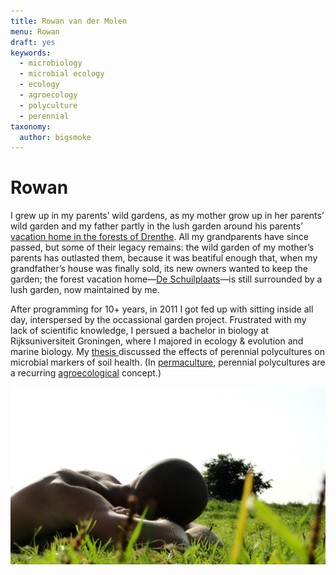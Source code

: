 ```yaml
---
title: Rowan van der Molen
menu: Rowan
draft: yes
keywords:
  - microbiology
  - microbial ecology
  - ecology
  - agroecology
  - polyculture
  - perennial
taxonomy:
  author: bigsmoke
---
```


# Rowan

I grew up in my parents’ wild gardens, as my mother grow up in her parents’
wild garden and my father partly in the lush garden around his parents’
[vacation home in the forests of Drenthe](/projects/de-schuilplaats). All my
grandparents have since passed, but some of their legacy remains: the wild
garden of my mother’s parents has outlasted them, because it was beatiful
enough that, when my grandfather’s house was finally sold, its new owners
wanted to keep the garden; the forest vacation home—[De
Schuilplaats](/projects/de-schuilplaats)—is still surrounded by a lush garden,
now maintained by me.

After programming for 10+ years, in 2011 I got fed up with sitting inside all
day, interspersed by the occassional garden project. Frustrated with my lack of
scientific knowledge, I persued a bachelor in biology at Rijksuniversiteit
Groningen, where I majored in ecology & evolution and marine biology. My
[thesis <span class="fa fa-file-pdf-o"></span>](Biol_BC_2015_RRvdMolen.pdf) discussed
the effects of perennial polycultures on microbial markers of soil health. (In
[permaculture](/scope/permaculture), perennial polycultures are a recurring
[agroecological](/scope/agroecology) concept.)

<!-- FIXME: Make the PDF icon automatic -->

![Rowan at rest](rowan-at-rest-2012.jpg)

<!-- vim: set tabstop=2 shiftwidth=2 expandtab: -->
